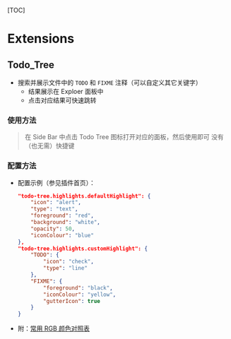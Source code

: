 [TOC]

# Extensions

## Todo_Tree

- 搜索并展示文件中的 `TODO` 和 `FIXME` 注释（可以自定义其它关键字）
  - 结果展示在 Exploer 面板中
  - 点击对应结果可快速跳转

### 使用方法

> 在 Side Bar 中点击 Todo Tree 图标打开对应的面板，然后使用即可
> 没有（也无需）快捷键

### 配置方法

- 配置示例（参见插件首页）：
  ```json
  "todo-tree.highlights.defaultHighlight": {
      "icon": "alert",
      "type": "text",
      "foreground": "red",
      "background": "white",
      "opacity": 50,
      "iconColour": "blue"
  },
  "todo-tree.highlights.customHighlight": {
      "TODO": {
          "icon": "check",
          "type": "line"
      },
      "FIXME": {
          "foreground": "black",
          "iconColour": "yellow",
          "gutterIcon": true
      }
  }
  ```
- 附：[常用 RGB 颜色对照表](https://tool.oschina.net/commons?type=3)
